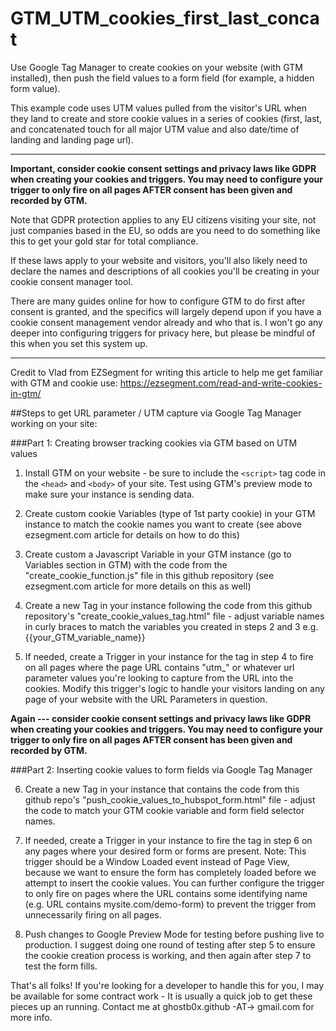 # GTM_UTM_cookies_first_last_concat

Use Google Tag Manager to create cookies on your website (with GTM installed), then push the field values to a form field (for example, a hidden form value).

This example code uses UTM values pulled from the visitor's URL when they land to create and store cookie values in a series of cookies (first, last, and concatenated touch for all major UTM value and also date/time of landing and landing page url).

*********

**Important, consider cookie consent settings and privacy laws like GDPR when creating your cookies and triggers. You may need to configure your trigger to only fire on all pages AFTER consent has been given and recorded by GTM.** 

Note that GDPR protection applies to any EU citizens visiting your site, not just companies based in the EU, so odds are you need to do something like this to get your gold star for total compliance.

If these laws apply to your website and visitors, you'll also likely need to declare the names and descriptions of all cookies you'll be creating in your cookie consent manager tool. 

There are many guides online for how to configure GTM to do first after consent is granted, and the specifics will largely depend upon if you have a cookie consent management vendor already and who that is. I won't go any deeper into configuring triggers for privacy here, but please be mindful of this when you set this system up.

**********

Credit to Vlad from EZSegment for writing this article to help me get familiar with GTM and cookie use: https://ezsegment.com/read-and-write-cookies-in-gtm/

##Steps to get URL parameter / UTM capture via Google Tag Manager working on your site:

###Part 1: Creating browser tracking cookies via GTM based on UTM values

1. Install GTM on your website - be sure to include the `<script>` tag code in the `<head>` and `<body>` of your site. Test using GTM's preview mode to make sure your instance is sending data.

2. Create custom cookie Variables (type of 1st party cookie) in your GTM instance to match the cookie names you want to create (see above ezsegment.com article for details on how to do this)

3. Create custom a Javascript Variable in your GTM instance (go to Variables section in GTM) with the code from the "create_cookie_function.js" file in this github repository (see ezsegment.com article for more details on this as well)

4. Create a new Tag in your instance following the code from this github repository's "create_cookie_values_tag.html" file - adjust variable names in curly braces to match the variables you created in steps 2 and 3 e.g. {{your_GTM_variable_name}}

5. If needed, create a Trigger in your instance for the tag in step 4 to fire on all pages where the page URL contains "utm_" or whatever url parameter values you're looking to capture from the URL into the cookies. Modify this trigger's logic to handle your visitors landing on any page of your website with the URL Parameters in question. 

**Again --- consider cookie consent settings and privacy laws like GDPR when creating your cookies and triggers. You may need to configure your trigger to only fire on all pages AFTER consent has been given and recorded by GTM.** 

###Part 2: Inserting cookie values to form fields via Google Tag Manager

6. Create a new Tag in your instance that contains the code from this github repo's "push_cookie_values_to_hubspot_form.html" file - adjust the code to match your GTM cookie variable and form field selector names.

7. If needed, create a Trigger in your instance to fire the tag in step 6 on any pages where your desired form or forms are present. Note: This trigger should be a Window Loaded event instead of Page View, because we want to ensure the form has completely loaded before we attempt to insert the cookie values. You can further configure the trigger to only fire on pages where the URL contains some identifying name (e.g. URL contains mysite.com/demo-form) to prevent the trigger from unnecessarily firing on all pages.

8. Push changes to Google Preview Mode for testing before pushing live to production. I suggest doing one round of testing after step 5 to ensure the cookie creation process is working, and then again after step 7 to test the form fills.


That's all folks! If you're looking for a developer to handle this for you, I may be available for some contract work - It is usually a quick job to get these pieces up an running. Contact me at ghostb0x.github -AT-> gmail.com for more info.
